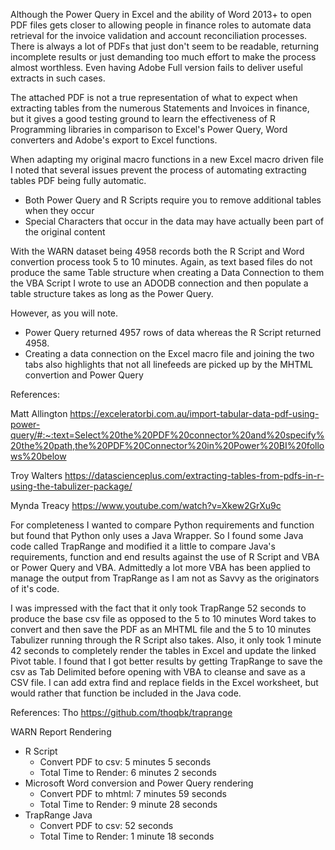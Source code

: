 Although the Power Query in Excel and the ability of Word 2013+ to open PDF files gets closer to allowing people in finance roles to automate data retrieval for the invoice 
validation and account reconciliation processes. There is always a lot of PDFs that just don't seem to be readable, returning incomplete results or just demanding too much effort
to make the process almost worthless. Even having Adobe Full version fails to deliver useful extracts in such cases.

The attached PDF is not a true representation of what to expect when extracting tables from the numerous Statements and Invoices in finance, but it gives a good testing ground to 
learn the effectiveness of R Programming libraries in comparison to Excel's Power Query, Word converters and Adobe's export to Excel functions.

When adapting my original macro functions in a new Excel macro driven file I noted that several issues prevent the process of automating extracting tables PDF being fully automatic.
  - Both Power Query and R Scripts require you to remove additional tables when they occur
  - Special Characters that occur in the data may have actually been part of the original content

With the WARN dataset being 4958 records both the R Script and Word convertion process took 5 to 10 minutes. Again, as text based files do not produce the same Table structure when creating a Data Connection to them the VBA Script I wrote to use an ADODB connection and then populate a table structure takes as long as the Power Query.

However, as you will note. 
  - Power Query returned 4957 rows of data whereas the R Script returned 4958. 
  - Creating a data connection on the Excel macro file and joining the two tabs also highlights that not all linefeeds are picked up by the MHTML convertion and Power Query

References:

Matt Allington
https://exceleratorbi.com.au/import-tabular-data-pdf-using-power-query/#:~:text=Select%20the%20PDF%20connector%20and%20specify%20the%20path,the%20PDF%20Connector%20in%20Power%20BI%20follows%20below

Troy Walters
https://datascienceplus.com/extracting-tables-from-pdfs-in-r-using-the-tabulizer-package/

Mynda Treacy
https://www.youtube.com/watch?v=Xkew2GrXu9c

For completeness I wanted to compare Python requirements and function but found that Python only uses a Java Wrapper. So I found some Java code called TrapRange and modified it a little to compare Java's requirements, function and end results against the use of R Script and VBA or Power Query and VBA. Admittedly a lot more VBA has been applied to manage the output from TrapRange as I am not as Savvy as the originators of it's code.

I was impressed with the fact that it only took TrapRange 52 seconds to produce the base csv file as opposed to the 5 to 10 minutes Word takes to convert and then save the PDF as an MHTML file and the 5 to 10 minutes Tabulizer running through the R Script also takes. Also, it only took 1 minute 42 seconds to completely render the tables in Excel and update the linked Pivot table. I found that I got better results by getting TrapRange to save the csv as Tab Delimited before opening with VBA to cleanse and save as a CSV file. I can add extra find and replace fields in the Excel worksheet, but would rather that function be included in the Java code.

References:
Tho
https://github.com/thoqbk/traprange

WARN Report Rendering
  - R Script
    - Convert PDF to csv:	5 minutes 5 seconds
    - Total Time to Render:	6 minutes 2 seconds
  - Microsoft Word conversion and Power Query rendering
    - Convert PDF to mhtml:	7 minutes 59 seconds
    - Total Time to Render:	9 minute 28 seconds
  - TrapRange Java
    - Convert PDF to csv:	52 seconds
    - Total Time to Render:	1 minute 18 seconds
